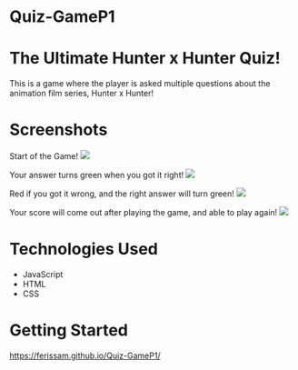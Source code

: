 # Quiz-GameP1

# The Ultimate Hunter x Hunter Quiz!
This is a game where the player is asked multiple questions about the animation film series, Hunter x Hunter! 

# Screenshots

Start of the Game!
<img src="https://imgur.com/Sm2HuiS.png">

Your answer turns green when you got it right!
<img src="https://imgur.com/c7zwu3D.png">

Red if you got it wrong, and the right answer will turn green!
<img src="https://imgur.com/0CBLKos.png">

Your score will come out after playing the game, and able to play again!
<img src="https://imgur.com/mWKAl7z.png">

# Technologies Used

- JavaScript
- HTML
- CSS

# Getting Started

https://ferissam.github.io/Quiz-GameP1/